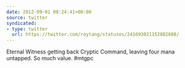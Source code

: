 ```yaml
---
date: 2012-09-01 00:24:41+00:00
source: twitter
syndicated:
- type: twitter
  url: https://twitter.com/roytang/statuses/241693021152882688/
---
```


Eternal Witness getting back Cryptic Command, leaving four mana untapped. So much value. #mtgpc